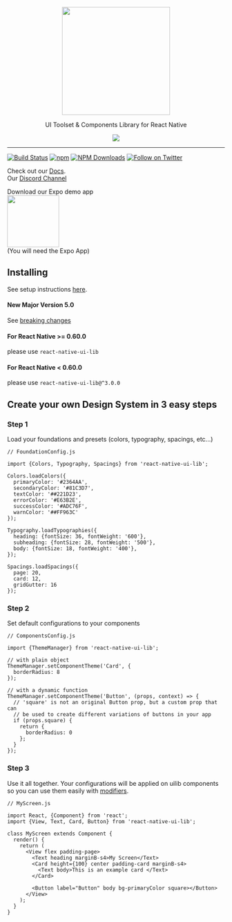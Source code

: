 <p align="center">
     <img src="https://user-images.githubusercontent.com/1780255/105469025-56759000-5ca0-11eb-993d-3568c1fd54f4.png" height="250px" style="display:block"/>
</p>
<p align="center">UI Toolset & Components Library for React Native</p>
<p align="center">
     <img src="https://user-images.githubusercontent.com/1780255/105469340-bec47180-5ca0-11eb-8986-3eb986f884d9.jpg"/>
</p>


---
[![Build Status](https://travis-ci.org/wix/react-native-ui-lib.svg?branch=master)](https://travis-ci.org/wix/react-native-ui-lib)
[![npm](https://img.shields.io/npm/v/react-native-ui-lib.svg)](https://www.npmjs.com/package/react-native-ui-lib)
[![NPM Downloads](https://img.shields.io/npm/dm/react-native-ui-lib.svg?style=flat)](https://www.npmjs.com/package/react-native-ui-lib)
 <a href="https://twitter.com/rnuilib"><img src="https://img.shields.io/twitter/follow/rnuilib.svg?style=flat&colorA=1DA1F2&colorB=20303C&label=Follow%20us%20on%20Twitter" alt="Follow on Twitter"></a>


Check out our [Docs](https://wix.github.io/react-native-ui-lib/). <br>
Our [Discord Channel](https://discord.gg/2eW4g6Z)

Download our Expo demo app <br>
<img height="120" src="https://user-images.githubusercontent.com/1780255/76164023-f2171400-6153-11ea-962d-d57b64a08a80.png"> <br>
(You will need the Expo App)


## Installing

See setup instructions [here](https://wix.github.io/react-native-ui-lib/getting-started/setup).

#### New Major Version 5.0
See [breaking changes](https://wix.github.io/react-native-ui-lib/getting-started/v5)

#### For React Native >= 0.60.0
please use `react-native-ui-lib`

#### For React Native < 0.60.0
please use `react-native-ui-lib@^3.0.0`

## Create your own Design System in 3 easy steps

### Step 1
Load your foundations and presets (colors, typography, spacings, etc...)

```
// FoundationConfig.js

import {Colors, Typography, Spacings} from 'react-native-ui-lib';

Colors.loadColors({
  primaryColor: '#2364AA',
  secondaryColor: '#81C3D7',
  textColor: '##221D23',
  errorColor: '#E63B2E',
  successColor: '#ADC76F',
  warnColor: '##FF963C'
});

Typography.loadTypographies({
  heading: {fontSize: 36, fontWeight: '600'},
  subheading: {fontSize: 28, fontWeight: '500'},
  body: {fontSize: 18, fontWeight: '400'},
});

Spacings.loadSpacings({
  page: 20,
  card: 12,
  gridGutter: 16
});

```

### Step 2
Set default configurations to your components

```
// ComponentsConfig.js

import {ThemeManager} from 'react-native-ui-lib';

// with plain object
ThemeManager.setComponentTheme('Card', {
  borderRadius: 8
});

// with a dynamic function
ThemeManager.setComponentTheme('Button', (props, context) => {
  // 'square' is not an original Button prop, but a custom prop that can
  // be used to create different variations of buttons in your app
  if (props.square) {
    return {
      borderRadius: 0
    };
  }
});
```

### Step 3
Use it all together. 
Your configurations will be applied on uilib components so you can use them easily with [modifiers](https://wix.github.io/react-native-ui-lib/foundation/modifiers). 

```
// MyScreen.js

import React, {Component} from 'react';
import {View, Text, Card, Button} from 'react-native-ui-lib';

class MyScreen extends Component {
  render() {
    return (
      <View flex padding-page>
        <Text heading marginB-s4>My Screen</Text>
        <Card height={100} center padding-card marginB-s4>
          <Text body>This is an example card </Text>
        </Card>
        
        <Button label="Button" body bg-primaryColor square></Button>
      </View>
    );
  }
}
```

